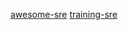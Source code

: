 [awesome-sre](https://github.com/dastergon/awesome-sre)
[training-sre](https://www.usenix.org/conference/srecon15/program/presentation/widdowson)
